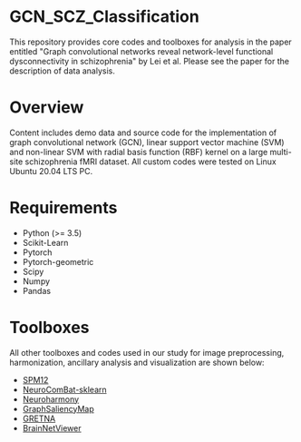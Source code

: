 # GCN_SCZ_Classification

This repository provides core codes and toolboxes for analysis in the paper entitled "Graph convolutional networks reveal network-level functional dysconnectivity in schizophrenia" by Lei et al. Please see the paper for the description of data analysis.

# Overview
Content includes demo data and source code for the implementation of graph convolutional network (GCN), linear support vector machine (SVM) and non-linear SVM with radial basis function (RBF) kernel on a large multi-site schizophrenia fMRI dataset. All custom codes were tested on Linux Ubuntu 20.04 LTS PC.

# Requirements
- Python (>= 3.5)
- Scikit-Learn
- Pytorch
- Pytorch-geometric
- Scipy
- Numpy
- Pandas

# Toolboxes

All other toolboxes and codes used in our study for image preprocessing, harmonization, ancillary analysis and visualization are shown below:

- [SPM12](https://www.fil.ion.ucl.ac.uk/spm/software/spm12/)
- [NeuroComBat-sklearn](https://github.com/Warvito/neurocombat_sklearn)
- [Neuroharmony](https://github.com/garciadias/Neuroharmony)
- [GraphSaliencyMap](https://github.com/sarslancs/graph_saliency_maps)
- [GRETNA](https://www.nitrc.org/projects/gretna/)
- [BrainNetViewer](https://www.nitrc.org/projects/bnv/)
